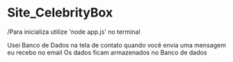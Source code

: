 # Site_CelebrityBox
/Para inicializa utilize 'node app.js' no terminal

Usei Banco de Dados na tela de contato
quando você envia uma mensagem eu recebo no email
Os dados ficam armazenados no Banco de dados
